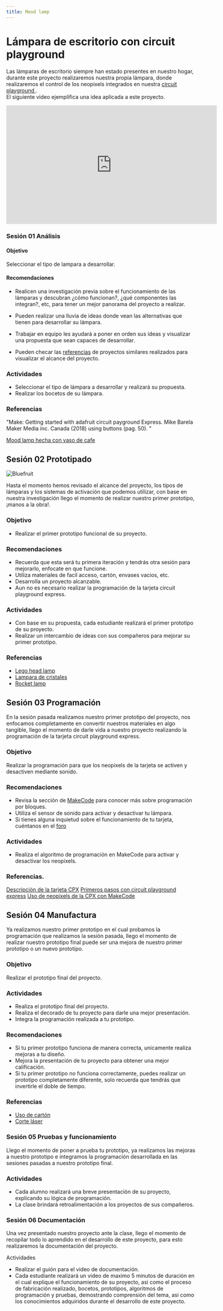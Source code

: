 ```yaml
---
title: Mood lamp
---
```


# Lámpara de escritorio con circuit playground
Las lámparas de escritorio siempre han estado presentes en nuestro hogar, durante este proyecto realizaremos nuestra propia lámpara, donde realizaremos el control de los neopixels integrados en nuestra [circuit playground ](http://learn.makercademy.com/modules/referencias/cpx/). <br>
El siguiente video ejemplifica una idea aplicada a este proyecto.


<iframe width="560" height="315" src="https://www.youtube.com/embed/MV6vBBZUvtU" frameborder="0" allow="accelerometer; autoplay; encrypted-media; gyroscope; picture-in-picture" allowfullscreen></iframe>

### Sesión 01 Análisis
#### Objetivo 
Seleccionar el tipo de lampara a desarrollar. 
#### Recomendaciones
+ Realicen una investigación previa sobre el funcionamiento de las lámparas y descubran ¿cómo funcionan?, ¿qué componentes las integran?, etc, para tener un mejor panorama del proyecto a realizar.

+ Pueden realizar una lluvia de ideas donde vean las alternativas que tienen para desarrollar su lámpara.

+ Trabajar en equipo les ayudará a poner en orden sus ideas y visualizar una propuesta que sean capaces de desarrollar.
+ Pueden checar las [referencias](http://learn.makercademy.com/modules/referencias/Proyectos/) de proyectos similares realizados para visualizar el alcance del proyecto.

### Actividades 
+ Seleccionar el tipo de lámpara a desarrollar y realizará su propuesta.
+ Realizar los bocetos de su lámpara.




### Referencias
"Make: Getting started with adafruit circuit payground Express.
Mike Barela
Maker Media inc.
Canada (2018)
using buttons (pag. 50).  "

[Mood lamp hecha con vaso de cafe](https://learn.adafruit.com/adventure-time-coffee-cup-lamp)

## Sesión 02 Prototipado

![Bluefruit]({{site.baseurl}}/img/bluefruit.gif)

Hasta el momento hemos revisado el alcance del proyecto, los tipos de lámparas y los sistemas de activación que podemos utilizar, con base en nuestra investigación llego el momento de realizar nuestro primer prototipo, ¡manos a la obra!.
### Objetivo
+ Realizar el primer prototipo funcional de su proyecto.

### Recomendaciones 
+ Recuerda que esta será tu primera iteración y tendrás otra sesión para mejorarlo, enfocate en que funcione.
+ Utiliza materiales de facil acceso, cartón, envases vacios, etc.
+ Desarrolla un proyecto alcanzable.
+ Aun no es necesario realizar la programación de la tarjeta circuit playground express.

### Actividades
+ Con base en su propuesta, cada estudiante realizará el primer prototipo de su proyecto.
+ Realizar un intercambio de ideas con sus compañeros para mejorar su primer prototipo.

### Referencias 
+ [Lego head lamp](https://www.thingiverse.com/thing:3875453)
+ [Lampara de cristales](https://learn.adafruit.com/paper-craft-crystal-gem-lantern)
+ [Rocket lamp](https://learn.adafruit.com/cpx-rocket-lamp)
## Sesión 03 Programación 
En la sesión pasada realizamos nuestro primer prototipo del proyecto, nos enfocamos completamente en convertir nuestros materiales en algo tangible, llego el momento de darle vida a nuestro proyecto realizando la programación de la tarjeta circuit playground express.
### Objetivo 
Realizar la programación para que los neopixels de la tarjeta se activen y desactiven mediante sonido.

### Recomendaciones 
+ Revisa la sección de [MakeCode](http://learn.makercademy.com/modules/referencias/Makecode/) para conocer más sobre programación por bloques.
+ Utiliza el sensor de sonido para activar y desactivar tu lámpara.
+ Si tienes alguna inquietud sobre el funcionamiento de tu tarjeta, cuéntanos en el [foro](http://makermex.com/forum/makercademy-124)

### Actividades
+ Realiza el algoritmo de programación en MakeCode para activar y desactivar los neopixels.

### Referencias.
[Descripción de la tarjeta CPX](http://learn.makercademy.com/modules/referencias/cpx/)
[Primeros pasos con circuit playground express](https://learn.adafruit.com/circuit-playground-lesson-number-0)
[Uso de neopixels de la CPX con MakeCode](http://www.makermex.com/blog/educacion-maker-3/post/aprende-a-usar-los-neopixels-de-la-circuit-playground-530)

## Sesión 04 Manufactura
Ya realizamos nuestro primer prototipo en el cual probamos la programación que realizamos la sesión pasada, llego el momento de realizar nuestro prototipo final puede ser una mejora de nuestro primer prototipo o un nuevo prototipo.
### Objetivo
Realizar el prototipo final del proyecto.
### Actividades
+ Realiza el prototipo final del proyecto.
+ Realiza el decorado de tu proyecto para darle una mejor presentación.
+ Integra la programación realizada a tu prototipo.

### Recomendaciones 
+ Si tu primer prototipo funciona de manera correcta, unicamente realiza mejoras a tu diseño.
+ Mejora la presentación de tu proyecto para obtener una mejor calificación.
+ Si tu primer prototipo no funciona correctamente, puedes realizar un prototipo completamente diferente, solo recuerda que tendrás que invertirle el doble de tiempo.

### Referencias
+ [Uso de cartón](http://learn.makercademy.com/modules/referencias/Carton/)
+ [Corte láser](http://learn.makercademy.com/modules/referencias/cortadoralaser/)
### Sesión 05 Pruebas y funcionamiento
Llego el momento de poner a prueba tu prototipo, ya realizamos las mejoras a nuestro prototipo e integramos la programación desarrollada en las sesiones pasadas a nuestro prototipo final.
### Actividades
+ Cada alumno realizará una breve presentación de su proyecto, explicando su lógica de programación.
+ La clase brindará retroalimentación a los proyectos de sus compañeros.

### Sesión 06 Documentación
Una vez presentado nuestro proyecto ante la clase, llego el momento de recopilar todo lo aprendido en el desarrollo de este proyecto, para esto realizaremos la documentación del proyecto.

Actividades
+ Realizar el guión para el video de documentación.
+ Cada estudiante realizará un video de maximo 5 minutos de duración en el cual explique el funcionamiento de su proyecto, asi como el proceso de fabricación realizado, bocetos, prototipos, algoritmos de programación y pruebas, demostrando comprensión del tema, asi como los conocimientos adquiridos durante el desarrollo de este proyecto.

